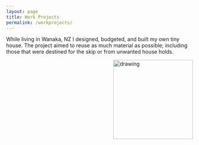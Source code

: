```yaml
---
layout: page
title: Work Projects
permalink: /workprojects/
---
```


While living in Wanaka, NZ I designed, budgeted, and built my own tiny house. The project aimed to reuse as much material as possible; including those that were destined for the skip or from unwanted house holds.

<img align="right" src="files/workhouse.jpeg" alt="drawing" style="width:215px; padding-left: 5px"/>

